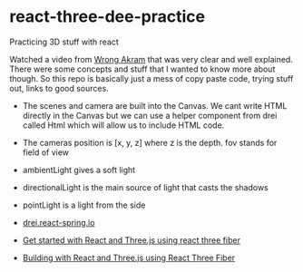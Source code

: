 # react-three-dee-practice
Practicing 3D stuff with react

Watched a video from [Wrong Akram](https://www.youtube.com/channel/UCqrxiLP9RHz2GxDJaZuTRBw) that was very clear and well explained. There were some concepts and stuff that I wanted to know more about though. So this repo is basically just a mess of copy paste code, trying stuff out, links to good sources. 

- The scenes and camera are built into the Canvas. We cant write HTML directly in the Canvas but we can use a helper component from drei called Html which will allow us to include HTML code. 
- The cameras position is [x, y, z] where z is the depth. fov stands for field of view
- ambientLight gives a soft light
- directionalLight is the main source of light that casts the shadows
- pointLight is a light from the side


- [drei.react-spring.io](https://drei.react-spring.io/?path=/story/shaders-meshdistortmaterial--mesh-distort-material-ref-st)
- [Get started with React and Three.js using react three fiber](https://www.youtube.com/watch?v=fdtqqyeKRJk&ab_channel=WrongAkram)
- [Building with React and Three.js using React Three Fiber
](https://www.youtube.com/watch?v=Qs9A3XIjbg4&pp=wgIECgIIAQ%3D%3D&feature=push-sd&attr_tag=64dSwKWfvRJ3rA_K%3A6&ab_channel=WrongAkram)
